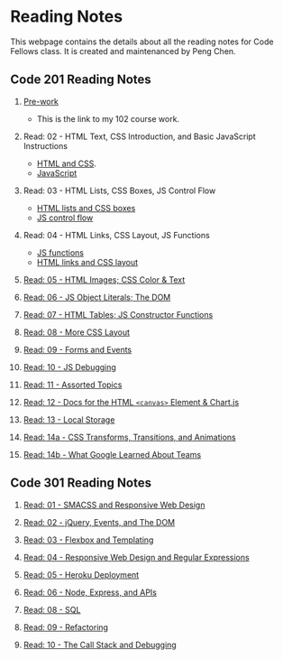 # Reading Notes
This webpage contains the details about all the reading notes for Code Fellows class. It is created and maintenanced by Peng Chen.
## Code 201 Reading Notes
1. [Pre-work](https://pengchen11.github.io/learning-journal/)
   - This is the link to my 102 course work. 
2. Read: 02 - HTML Text, CSS Introduction, and Basic JavaScript Instructions
   - [HTML and CSS](https://pengchen11.github.io/reading-notes/class-02). 
   - [JavaScript](https://pengchen11.github.io/learning-journal/read_08)

3. Read: 03 - HTML Lists, CSS Boxes, JS Control Flow
   - [HTML lists and CSS boxes](https://pengchen11.github.io/reading-notes/class-03)
   - [JS control flow](https://pengchen11.github.io/learning-journal/read_08)

4. Read: 04 - HTML Links, CSS Layout, JS Functions
   - [JS functions](https://pengchen11.github.io/learning-journal/read_08)
   - [HTML links and CSS layout](https://pengchen11.github.io/reading-notes/class-04)
  
5. [Read: 05 - HTML Images; CSS Color & Text](https://pengchen11.github.io/reading-notes/class-05)
  
6. [Read: 06 - JS Object Literals; The DOM](https://pengchen11.github.io/reading-notes/class-06)
7. [Read: 07 - HTML Tables; JS Constructor Functions](https://pengchen11.github.io/reading-notes/class-07)
8. [Read: 08 - More CSS Layout](https://pengchen11.github.io/reading-notes/class-08)
9.  [Read: 09 - Forms and Events](https://pengchen11.github.io/reading-notes/class-09)

10. [Read: 10 - JS Debugging](https://pengchen11.github.io/reading-notes/class-10)

11. [Read: 11 - Assorted Topics](https://pengchen11.github.io/reading-notes/class-11)
  
12. [Read: 12 - Docs for the HTML ```<canvas>``` Element & Chart.js](https://pengchen11.github.io/reading-notes/class-12)

13. [Read: 13 - Local Storage](https://pengchen11.github.io/reading-notes/class-13)

14. [Read: 14a - CSS Transforms, Transitions, and Animations](https://pengchen11.github.io/reading-notes/class-14)
  
15. [Read: 14b - What Google Learned About Teams](https://pengchen11.github.io/reading-notes/class-15)

## Code 301 Reading Notes
1. [Read: 01 - SMACSS and Responsive Web Design](https://pengchen11.github.io/reading-notes/301/301-01)

2. [Read: 02 - jQuery, Events, and The DOM](https://pengchen11.github.io/reading-notes/301/301-02)

3. [Read: 03 - Flexbox and Templating](https://pengchen11.github.io/reading-notes/301/301-03)

4. [Read: 04 - Responsive Web Design and Regular Expressions](https://pengchen11.github.io/reading-notes/301/301-04)

5. [Read: 05 - Heroku Deployment](https://pengchen11.github.io/reading-notes/301/301-05)

6. [Read: 06 - Node, Express, and APIs](https://pengchen11.github.io/reading-notes/301/301-06)

7. [Read: 08 - SQL](https://pengchen11.github.io/reading-notes/301/301-07)

8. [Read: 09 - Refactoring](https://pengchen11.github.io/reading-notes/301/301-09)

9. [Read: 10 - The Call Stack and Debugging](https://pengchen11.github.io/reading-notes/301/301-10)
